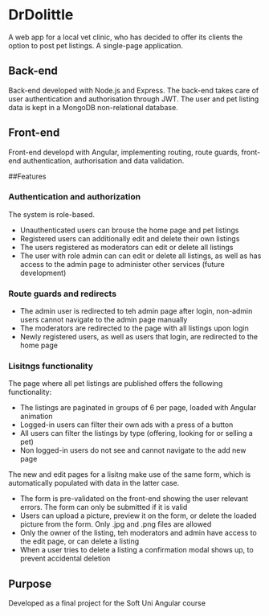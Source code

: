 # DrDolittle

A web app for a local vet clinic, who has decided to offer its clients the option to post pet listings.
A single-page application.


## Back-end
Back-end developed with Node.js and Express.  The back-end takes care of user authentication and authorisation through JWT.  The user and pet listing data is kept in a MongoDB non-relational database.

## Front-end
Front-end developd with Angular, implementing routing, route guards, front-end authentication, authorisation and data validation.

##Features
### Authentication and authorization
The system is role-based.
* Unauthenticated users can brouse the home page and pet listings
* Registered users can additionally edit and delete their own listings
* The users registered as moderators can edit or delete all listings
* The user with role admin can can edit or delete all listings, as well as has access to the admin page to administer other services (future development)

### Route guards and redirects
* The admin user is redirected to teh admin page after login, non-admin users cannot navigate to the admin page manually
* The moderators are redirected to the page with all listings upon login
* Newly registered users, as well as users that login, are redirected to the home page

### Lisitngs functionality
The page where all pet listings are published offers the following functionality:
* The listings are paginated in groups of 6 per page, loaded with Angular animation
* Logged-in users can filter their own ads with a press of a button
* All users can filter the listings by type (offering, looking for or selling a pet)
* Non logged-in users do not see and cannot navigate to the add new page

The new and edit pages for a lisitng make use of the same form, which is automatically populated with data in the latter case.
* The form is pre-validated on the front-end showing the user relevant errors.  The form can only be submitted if it is valid
* Users can upload a picture, preview it on the form, or delete the loaded picture from the form. Only .jpg and .png files are allowed
* Only the owner of the listing, teh moderators and admin have access to the edit page, or can delete a listing
* When a user tries to delete a listing a confirmation modal shows up, to prevent accidental deletion

## Purpose
Developed as a final project for the Soft Uni Angular course
